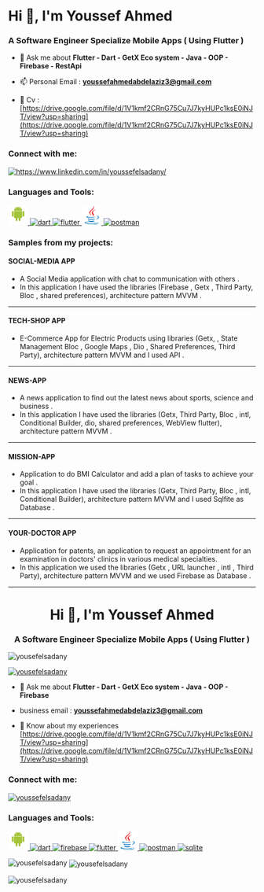 <h1 align="start">Hi 👋, I'm Youssef Ahmed</h1>
<h3 align="start">A Software Engineer Specialize Mobile Apps ( Using Flutter )</h3>

- 💬 Ask me about **Flutter - Dart - GetX Eco system - Java - OOP - Firebase - RestApi**

- 📫 Personal Email : **youssefahmedabdelaziz3@gmail.com**

- 📄 Cv : [https://drive.google.com/file/d/1V1kmf2CRnG75Cu7J7kyHUPc1ksE0iNJT/view?usp=sharing](https://drive.google.com/file/d/1V1kmf2CRnG75Cu7J7kyHUPc1ksE0iNJT/view?usp=sharing)

<h3 align="left">Connect with me:</h3>
<p align="left">
<a href="https://www.linkedin.com/in/youssefelsadany/" target="blank"><img align="center" src="https://raw.githubusercontent.com/rahuldkjain/github-profile-readme-generator/master/src/images/icons/Social/linked-in-alt.svg" alt="https://www.linkedin.com/in/youssefelsadany/" height="30" width="40" /></a>
</p>

<h3 align="left">Languages and Tools:</h3>
<p align="left"> <a href="https://developer.android.com" target="_blank" rel="noreferrer"> <img src="https://raw.githubusercontent.com/devicons/devicon/master/icons/android/android-original-wordmark.svg" alt="android" width="40" height="40"/> </a> <a href="https://dart.dev" target="_blank" rel="noreferrer"> <img src="https://www.vectorlogo.zone/logos/dartlang/dartlang-icon.svg" alt="dart" width="40" height="40"/> </a> <a href="https://flutter.dev" target="_blank" rel="noreferrer"> <img src="https://www.vectorlogo.zone/logos/flutterio/flutterio-icon.svg" alt="flutter" width="40" height="40"/> </a> <a href="https://www.java.com" target="_blank" rel="noreferrer"> <img src="https://raw.githubusercontent.com/devicons/devicon/master/icons/java/java-original.svg" alt="java" width="40" height="40"/> </a> <a href="https://postman.com" target="_blank" rel="noreferrer"> <img src="https://www.vectorlogo.zone/logos/getpostman/getpostman-icon.svg" alt="postman" width="40" height="40"/> </a> </p>

<h3 align="left">Samples from my projects: </h3>

<h4 align="left">SOCIAL-MEDIA APP</h4>

- A Social Media application with chat to communication with others .
- In this application I have used the libraries (Firebase , Getx , Third Party, Bloc ,
shared preferences), architecture pattern MVVM .

<hr>

<h4 align="left">TECH-SHOP APP</h4>

- E-Commerce App for Electric Products using libraries (Getx, , State Management
Bloc , Google Maps , Dio , Shared Preferences, Third Party), architecture pattern
MVVM and I used API .

<hr>

<h4 align="left">NEWS-APP</h4>

- A news application to find out the latest news about sports, science and business .
- In this application I have used the libraries (Getx, Third Party, Bloc , intl,
Conditional Builder, dio, shared preferences, WebView flutter), architecture pattern
MVVM .

<hr>

<h4 align="left">MISSION-APP</h4>

- Application to do BMI Calculator and add a plan of tasks to achieve your goal .
- In this application I have used the libraries (Getx, Third Party, Bloc , intl,
Conditional Builder), architecture pattern MVVM and I used Sqlfite as Database .

<hr>

<h4 align="left">YOUR-DOCTOR APP</h4>

- Application for patents, an application to request an appointment for an
examination in doctors' clinics in various medical specialties.
- In this application we used the libraries (Getx , URL launcher , intl , Third Party),
architecture pattern MVVM and we used Firebase as Database .

___________________________________________________________________________________________________
<h1 align="center">Hi 👋, I'm Youssef Ahmed</h1>
<h3 align="center">A Software Engineer Specialize Mobile Apps ( Using Flutter )</h3>

<p align="left"> <img src="https://komarev.com/ghpvc/?username=yousefelsadany&label=Profile%20views&color=0e75b6&style=flat" alt="yousefelsadany" /> </p>

<p align="left"> <a href="https://github.com/ryo-ma/github-profile-trophy"><img src="https://github-profile-trophy.vercel.app/?username=yousefelsadany" alt="yousefelsadany" /></a> </p>

- 💬 Ask me about **Flutter - Dart - GetX Eco system - Java - OOP - Firebase**

- business email : **youssefahmedabdelaziz3@gmail.com**

- 📄 Know about my experiences [https://drive.google.com/file/d/1V1kmf2CRnG75Cu7J7kyHUPc1ksE0iNJT/view?usp=sharing](https://drive.google.com/file/d/1V1kmf2CRnG75Cu7J7kyHUPc1ksE0iNJT/view?usp=sharing)

<h3 align="left">Connect with me:</h3>
<p align="left">
<a href="https://linkedin.com/in/youssefelsadany" target="blank"><img align="center" src="https://raw.githubusercontent.com/rahuldkjain/github-profile-readme-generator/master/src/images/icons/Social/linked-in-alt.svg" alt="youssefelsadany" height="30" width="40" /></a>
</p>

<h3 align="left">Languages and Tools:</h3>
<p align="left"> <a href="https://developer.android.com" target="_blank" rel="noreferrer"> <img src="https://raw.githubusercontent.com/devicons/devicon/master/icons/android/android-original-wordmark.svg" alt="android" width="40" height="40"/> </a> <a href="https://dart.dev" target="_blank" rel="noreferrer"> <img src="https://www.vectorlogo.zone/logos/dartlang/dartlang-icon.svg" alt="dart" width="40" height="40"/> </a> <a href="https://firebase.google.com/" target="_blank" rel="noreferrer"> <img src="https://www.vectorlogo.zone/logos/firebase/firebase-icon.svg" alt="firebase" width="40" height="40"/> </a> <a href="https://flutter.dev" target="_blank" rel="noreferrer"> <img src="https://www.vectorlogo.zone/logos/flutterio/flutterio-icon.svg" alt="flutter" width="40" height="40"/> </a> <a href="https://www.java.com" target="_blank" rel="noreferrer"> <img src="https://raw.githubusercontent.com/devicons/devicon/master/icons/java/java-original.svg" alt="java" width="40" height="40"/> </a> <a href="https://postman.com" target="_blank" rel="noreferrer"> <img src="https://www.vectorlogo.zone/logos/getpostman/getpostman-icon.svg" alt="postman" width="40" height="40"/> </a> <a href="https://www.sqlite.org/" target="_blank" rel="noreferrer"> <img src="https://www.vectorlogo.zone/logos/sqlite/sqlite-icon.svg" alt="sqlite" width="40" height="40"/> </a> </p>

<p><img align="left" src="https://github-readme-stats.vercel.app/api/top-langs?username=yousefelsadany&show_icons=true&locale=en&layout=compact" alt="yousefelsadany" /></p>

<p>&nbsp;<img align="center" src="https://github-readme-stats.vercel.app/api?username=yousefelsadany&show_icons=true&locale=en" alt="yousefelsadany" /></p>

<p><img align="center" src="https://github-readme-streak-stats.herokuapp.com/?user=yousefelsadany&" alt="yousefelsadany" /></p>
